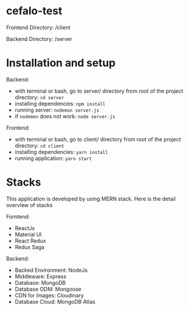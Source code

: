 # cefalo-test

Frontend Directory: /client

Backend Directory: /server

# Installation and setup

Backend:

  - with terminal or bash, go to server/ directory from root of the project directory: `cd server`
  - installing dependencies: `npm install`
  - running server: `nodemon server.js` 
  - if `nodemon` does not work: `node server.js`

Frontend: 

  - with terminal or bash, go to client/ directory from root of the project directory: `cd client`
  - installing dependencies: `yarn install`
  - running application: `yarn start`

# Stacks

This application is developed by using MERN stack. Here is the detail overview of stacks

Forntend:

  - ReactJs
  - Material UI
  - React Redux
  - Redux Saga
  
Backend:

  - Backed Environment: NodeJs
  - Middleware: Express
  - Database: MongoDB
  - Database ODM: Mongoose
  - CDN for Images: Cloudinary
  - Database Cloud: MongoDB Atlas


